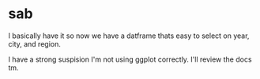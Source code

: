 # sab

I basically have it so now we have a datframe thats easy to select on year, city, and region.

I have a strong suspision I'm not using ggplot correctly. I'll review the docs tm.
